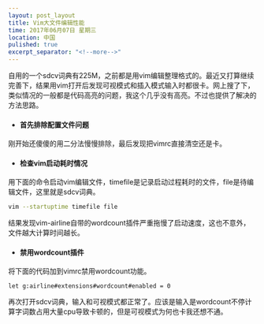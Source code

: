 ```yaml
---
layout: post_layout
title: Vim大文件编辑性能
time: 2017年06月07日 星期三
location: 中国
pulished: true
excerpt_separator: "<!--more-->"
---
```

自用的一个sdcv词典有225M，之前都是用vim编辑整理格式的。最近又打算继续完善下，结果用vim打开后发现可视模式和插入模式输入时都很卡。网上搜了下，类似情况的一般都是代码高亮的问题，我这个几乎没有高亮。不过也提供了解决的方法思路。

- #### 首先排除配置文件问题

刚开始还傻傻的用二分法慢慢排除，最后发现把vimrc直接清空还是卡。
- #### 检查vim启动耗时情况

用下面的命令启动vim编辑文件，timefile是记录启动过程耗时的文件，file是待编辑文件，这里就是sdcv词典。
```bash
vim --startuptime timefile file
```
<!--more-->
结果发现vim-airline自带的wordcount插件严重拖慢了启动速度，这也不意外，文件越大计算时间越长。

- #### 禁用wordcount插件

将下面的代码加到vimrc禁用wordcount功能。
```vim
let g:airline#extensions#wordcount#enabled = 0
```
再次打开sdcv词典，输入和可视模式都正常了。应该是输入是wordcount不停计算字词数占用大量cpu导致卡顿的，但是可视模式为何也卡我还想不通。
